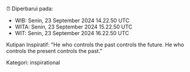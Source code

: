 ⏰ Diperbarui pada:
- WIB: Senin, 23 September 2024 14.22.50 UTC
- WITA: Senin, 23 September 2024 15.22.50 UTC
- WIT: Senin, 23 September 2024 16.22.50 UTC

Kutipan Inspiratif:
"He who controls the past controls the future. He who controls the present controls the past."


Kategori: inspirational

